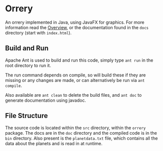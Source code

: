 # Orrery

An orrery implemented in Java, using JavaFX for graphics. For more information read the [Overview](http://ap0c.github.io/orrery), or the documentation found in the `docs` directory (start with `index.html`).

## Build and Run

Apache Ant is used to build and run this code, simply type `ant run` in the root directory to run it.

The run command depends on compile, so will build these if they are missing or any changes are made, or can alternatively be run via `ant compile`.

Also available are `ant clean` to delete the build files, and `ant doc` to generate documentation using javadoc.

## File Structure

The source code is located within the `src` directory, within the `orrery` package. The docs are in the `doc` directory and the compiled code is in the `bin` directory. Also present is the `planetdata.txt` file, which contains all the data about the planets and is read in at runtime.
